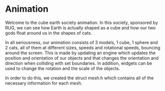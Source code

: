 # Animation

Welcome to the cube earth society animation. In this society, sponsored by RUG, 
we can see how Earth is actually shaped as a cube and how our two gods float around
us in the shapes of cats.

In all seriousness, our animation consists of 3 models, 1 cube, 1 sphere and 2 cats,
all of them at different sizes, speeds and rotational speeds, bouncing around the screen.
This is made by updating an engine which updates the position and orientation of our
objects and that changes the orientation and direction when colliding with set boundaries.
In addition, widgets can be used to change the rotation and the scale of the objects.

In order to do this, we created the struct mesh.h which contains all of the necessary 
information for each mesh.